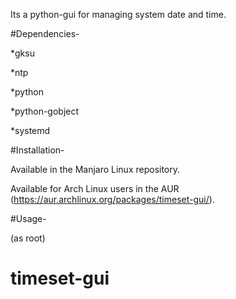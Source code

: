 Its a python-gui for managing system date and time.

#Dependencies-

*gksu

*ntp

*python

*python-gobject

*systemd

#Installation-

Available in the Manjaro Linux repository. 

Available for Arch Linux users in the AUR (https://aur.archlinux.org/packages/timeset-gui/).

#Usage-

(as root)

 # timeset-gui
